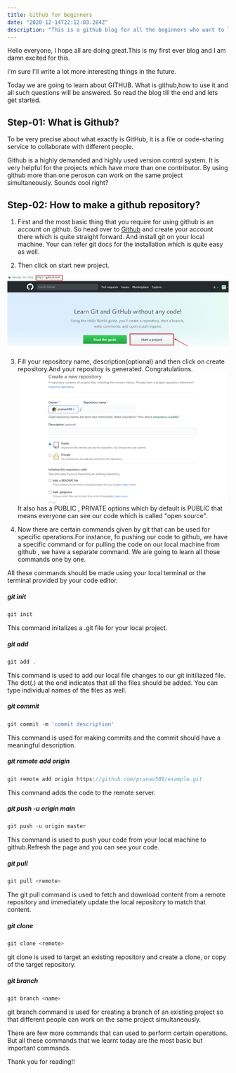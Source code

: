 ```yaml
---
title: Github for beginners
date: "2020-12-14T22:12:03.284Z"
description: "This is a github blog for all the beginners who want to learn git and its commands."
---
```


Hello everyone, I hope all are doing great.This is my first ever blog and I am damn excited for this.

I'm sure I'll write a lot more interesting things in the future.

Today we are going to learn about GITHUB. What is github,how to use it and all such questions will be answered. So read the blog till the end and lets get started.

## Step-01: What is Github?

To be very precise about what exactly is GitHub, it is a file or code-sharing service to collaborate with different people.

Github is a highly demanded and highly used version control system. It is very helpful for the projects which have more than one contributor. By using github more than one peroson can work on the same project simultaneously. Sounds cool right?

## Step-02: How to make a github repository?

1. First and the most basic thing that you require for using github is an account on github. So head over to [Github](https://www.github.com) and create your account there which is quite straight forward. And install git on your local machine. Your can refer git docs for the installation which is quite easy as well.

2. Then click on start new project.

![Github start project](./github1.png)

3. Fill your repository name, description(optional) and then click on create repository.And your repositoy is generated. Congratulations.
   ![Github create repository](./github2.png)
   It also has a PUBLIC , PRIVATE options which by default is PUBLIC that means everyone can see our code which is called "open source".

4. Now there are certain commands given by git that can be used for specific operations.For instance, fo pushing our code to github, we have a specific command or for pulling the code on our local machine from github , we have a separate command. We are going to learn all those commands one by one.

All these commands should be made using your local terminal or the terminal provided by your code editor.

##### git init

```js
git init
```

This command initalizes a .git file for your local project.

##### git add

```js
git add .
```

This command is used to add our local file changes to our git initiliazed file. The dot(.) at the end indicates that all the files should be added. You can type individual names of the files as well.

##### git commit

```js
git commit -m 'commit description'
```

This command is used for making commits and the commit should have a meaningful description.

##### git remote add origin

```js
git remote add origin https://github.com/pranav589/example.git
```

This command adds the code to the remote server.

##### git push -u origin main

```js
git push -u origin master
```

This command is used to push your code from your local machine to github.Refresh the page and you can see your code.

##### git pull

```js
git pull <remote>
```

The git pull command is used to fetch and download content from a remote repository and immediately update the local repository to match that content.

##### git clone

```js
git clone <remote>
```

git clone is used to target an existing repository and create a clone, or copy of the target repository.

##### git branch

```js
git branch <name>
```

git branch command is used for creating a branch of an existing project so that different people can work on the same project simultaneously.

There are few more commands that can used to perform certain operations. But all these commands that we learnt today are the most basic but important commands.

Thank you for reading!!
